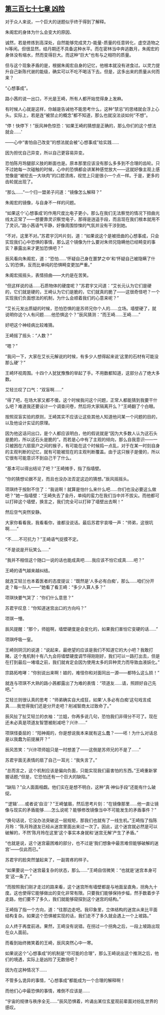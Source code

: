 ## [第三百七十七章 凶险](https://www.xxbiquge.com/11_11207/9192719.html)


  对于众人来说，一个巨大的谜题似乎终于得到了解释。

  朱阁宏的身体为什么会变大的原因、

  诚然，若是修炼到高深处，自然能够完成灵力-能量-质量的任意转化，虚空造物之hi等闲。但很显然，结丹期还不具备这种水平。而在密林当中奔逃数月，朱阁宏的身体没有缩水，然而变得巨大。而这种“巨大”也有与之相符的质量。

  但与这个现象矛盾的是，根据朱阁宏自身的记忆，他根本就没有进食过。以灵力提升自己新陈代谢的能级，确实可以不吃不喝活下去。但是，这多出来的质量从何而来？

  “心想事成”。

  路小茜的说一出口，不光是王崎，所有人都开始觉得身上发麻。

  有时候人心就是这样，你越是告诫他不能思考什么，这种“禁忌”的思绪就会浮上心头。实际上，若是连“被禁止的概念”都不知道，那么也就没法谈如何“不想”。

  “停！快停下！”辰风神色惊恐：‘如果王崎的猜想是正确的，那么你们的这个想法就会……’

  ——心中“害怕自己改变”的想法就会被“心想事成”给实践……

  因为担忧自己异变，所以自己更容易异变。

  恐怕陈月玲腿部义肢的断面也是。原本那里应该没有那么多多到不合理的齿轮。只不过她每一次碰触的时候，心中的恐惧都会讲某种感觉放大——这就好像主观上感觉像是“被挖去一大块肉”的口腔溃疡，视觉上只是很小一个点一样。于是，更多的齿轮就出现了。

  “那么……”一个归一盟弟子问道：“镜像怎么解释？”

  朱阁宏的镜像，与自身不一样的问题。

  “如果这个‘心想事成’的作用尺度比电子更小，那么在我们无法察觉的情况下扭曲光线太正常了——想要靠灵识察觉电子，那得是逍遥手段，而且现在我们根本就用不了灵识。”路小茜语气平静，好像周围惊悚的气氛并没有干涉到她。

  “不对，这里不对。”苏君宇沉吟片刻，道：“如果说这个是被扭曲的心想事成，只会实现我们心中恐惧的事情，那么这个镜像为什么要对朱师兄隐瞒他已经畸变的事实？暴露出来才更加恐惧吧？”

  辰风看向朱阁宏，道：“恐怕……‘怀疑自己身在噩梦之中’和‘怀疑自己被隐瞒了什么’的恐惧，反而比单纯的恐惧畸变更加严重。”

  朱阁宏摇摇头，表情扭曲——大约是在苦笑。

  “但这样说的话……石质物体的硬度呢？”苏君宇又问道：“艾长元认为它们是硬的，它们就是硬的，王崎认为它们是脆的，它们就真的脆了——这很奇怪吧？一个实现我们负面想法的机制，为什么会顺着我们的心意来呢？”

  “艾长元发出质疑的时候，恐怕恐惧的是苏师兄你个人的……立场。墙壁硬了，就说明你这个人有问题……他恐惧这个？”辰风猜测：“而王崎……王崎……”

  好吧这个神经病比较难猜。

  王崎摇了摇头：“人数？”

  “嗯？”

  “我问一下，大家在艾长元解说的时候，有多少人想得起来说‘这里的石材有可能没那么硬’？”

  王崎环视周围。十四个人犹犹豫豫的举起了手。不用数都知道，这部分占了绝大多数。

  艾轻兰叹了口气：“双盲啊……”

  “得了吧，在场大家又都不傻。这个时候我问这个问题，正常人都能猜到我要干什么吧？难道我还要设计一个调查问卷，然后将大家隔离开么？”王崎翻了个白眼。

  按照双盲实验的原则，王崎其实不应该让这些其他人知道他问某一个问题的目的，以及他设计实证的原理。

  因为他这话问出口，是个人都应该明白，他的假说就是“因为大多数人认为这石头是脆的，所以这石头是脆的”。而若是心中有了主观的倾向，那么自我意识——一只被困在六扇窗户之间的猴子，有可能在这个时候捣一点乱，对于在某一时刻自身的主观判断的记忆，就有可能被现在的主观判断覆盖。由于这只猴子是傻的，所以它很有可能意识不到自己干了什么。

  “基本可以得出结论了吧？”王崎摊手，指了指墙壁。

  “你的猜想论据不足，而且也没办法否定这边的猜想。”辰风摇摇头。

  项琪终于按耐不住了：“我说啊！就算是怕什么来什么吧……你们也没必要这么做吧？”她一指墙壁：“王崎失去了金丹，单纯的蛮力在我们当中并不拔尖。而他都可以打碎这个墙壁，换言之，我们完全可以打碎了墙壁出去啊！”

  然后空气突然安静。

  大家你看看我，我看看你，谁都没说话。最后苏君宇哀嚎一声：“师弟，这很坑啊……”

  “不……不可抗力？”王崎语气捉摸不定。

  “不是说是开玩笑么……”

  “我并不相信这个随口一说的话也能成真吧……我应该不怕它成真……吧？”

  王崎的语气越来越纠结。

  就连艾轻兰也本着医者的态度提议：“既然是‘人多必有白痴’，那么……咱们分开走？每一队人——”她看了看王崎：“多少人算人多？”

  项琪快要气哭了：“你们什么意思？”

  苏君宇叹息：“你知道迷宫出口的方向吗？”

  项琪一懵。

  辰风提醒：“那个，师姐啊，墙壁硬度是会变化的，如果我们害怕它变硬的话……”

  项琪呼吸一窒。

  王崎则阴沉的说道：“说起来，最绝望的应该是我们不知道它的大小吧？我敢打赌，这个鬼机制十有八九会将墙壁硬度调节得刚刚好，我们可以一路打出去，但是在打到最后一堵墙之前，我们就肯定会因为使用太多的异种灵力而导致血液妖化。”

  宗路拓咆哮：“你别说出来啊！娘的，难怪你和对面同出一源——都特么这么损！”

  就连与项琪不大熟的路小茜都露出了为难的表情：“项道友……请，照顾好自己先吧。”

  艾轻兰则很认真的思考：“师弟确实自大成狂，如果‘人多必有白痴’这句戏言成真……我觉得我们还是分开走吧？削减智商太过致命了。”

  辰风扯了扯艾轻兰的衣袖：“兰姐，你再多说几句，恐怕我们非得分不可了。现在还未必真是项道友智慧被削减吧？兴许……”

  项琪怪委屈的：“阳神阁的，你是想说我本来就有这么蠢？——呸！为什么对话总是以我蠢为前提展开？”

  辰风苦笑：“兴许项师姐只是一时想差了——这倒是苏师兄的不是了……”

  苏君宇面无表情的扇了自己一耳光：“我失言了。”

  “总而言之，这个机制应该是偏向负面，只能实现我们最害怕的东西。”王崎重新掌握话题;“但是，它恐怕还有一个巨大的缺陷。”

  “缺陷？”众人面面相觑。他们实在是想不明白，这种“真·神仙手段”还能有什么破绽。

  “‘逻辑’……或者说‘自洽’？”王崎皱眉，然后思考片刻：“在镜像那里……他一直让镜像与现实的矛盾能够……怎么说呢？能够修改镜像当中不可能发生的矛盾事件？”

  “换句话说，它没办法突破这一层规矩，那我们也就有了一线生机。”王崎指了指陈月玲：“陈月玲道友已经从迷宫里面出来过一次了。因此，这个迷宫就必然是可以破解的，不然‘陈月玲在这里’这个事实本身就和‘迷宫无解’产生了矛盾。”

  “也就是说，这个迷宫最困难的部分，也不过是‘我们想象中最苦难但能够破解的迷宫’——仅此而已。”

  苏君宇的脸突然皱起来了，一副胃疼的样子。

  “如果要说一个迷宫最复杂的状态，那么……”王崎自信微笑：“也就是‘迷宫本身可变’这一条了。”

  “而按照我们刚才走过的路来看，这个迷宫所有墙壁都是与地面呈直角，拐角九十度。这也使得它能够做出的变化非常有限。只要我们能够保持步幅，然手数着步子走路，他们要不了多久，我们就能够窥探到这个迷宫的结构。”

  王崎指了指一个方向，道：“往那边走吧。我印象里，立体结构的迷宫从来比平面结构复杂。如果这个恐惧被实现的话，我们走不了多久就会遇上一个上坡路。”

  众人终于再度前进。果然，王崎没有说错。在拐过一个拐角之后，一段上坡路出现在众人面前。

  而看到始终微笑着的王崎，辰风突然心中一寒。

  如果说这个“心想事成”的机制是“尽可能的合理”，那么王崎说出这个推测之后，他们的境遇，实际上是凶险了无数倍吧？

  因为在这种情况下……

  不管多么诡异的事情，“心想事成”都能成为一个合理的解释啊！

  而他们心中最恐惧的事情，难倒不应该是……

  “宇宙的规律与秩序全无……”辰风恐惧着，吟诵出某位玄星观前辈面对纷乱世界的感叹。
